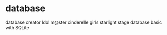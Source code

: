 # database
database creator
Idol m@ster cinderelle girls starlight stage
database basic with SQLite
